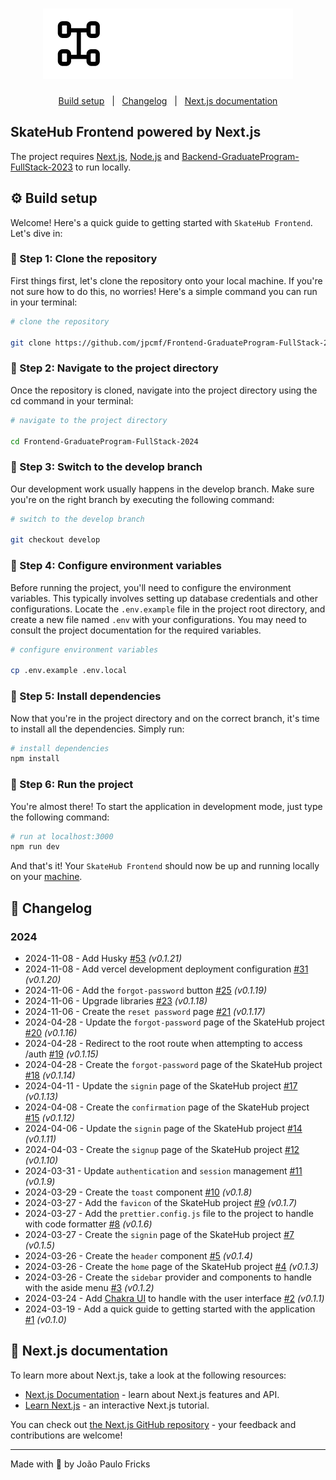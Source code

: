 <h1 align="center">
    <img alt="SkateHub" title="SkateHub" src=".github/skatehub.svg" />
</h1>

<p align="center">
  <a href="#gear-build-setup">Build setup</a>&nbsp;&nbsp;&nbsp;|&nbsp;&nbsp;
  <a href="#memo-changelog">Changelog</a>&nbsp;&nbsp;&nbsp;|&nbsp;&nbsp;
  <a href="#rocket-nextjs-documentation">Next.js documentation</a>
</p>

## SkateHub Frontend powered by Next.js

The project requires [Next.js](https://nextjs.org), [Node.js](https://nodejs.org) and [Backend-GraduateProgram-FullStack-2023](https://github.com/jpcmf/Backend-GraduateProgram-FullStack-2023) to run locally.

## :gear: Build setup

Welcome! Here's a quick guide to getting started with `SkateHub Frontend`. Let's dive in:

### 👣 Step 1: Clone the repository

First things first, let's clone the repository onto your local machine. If you're not sure how to do this, no worries! Here's a simple command you can run in your terminal:

```bash
# clone the repository

git clone https://github.com/jpcmf/Frontend-GraduateProgram-FullStack-2024.git
```

### 👣 Step 2: Navigate to the project directory

Once the repository is cloned, navigate into the project directory using the cd command in your terminal:

```bash
# navigate to the project directory

cd Frontend-GraduateProgram-FullStack-2024
```

### 👣 Step 3: Switch to the develop branch

Our development work usually happens in the develop branch. Make sure you're on the right branch by executing the following command:

```bash
# switch to the develop branch

git checkout develop
```

### 👣 Step 4: Configure environment variables

Before running the project, you'll need to configure the environment variables. This typically involves setting up database credentials and other configurations. Locate the `.env.example` file in the project root directory, and create a new file named `.env` with your configurations. You may need to consult the project documentation for the required variables.

```bash
# configure environment variables

cp .env.example .env.local
```

### 👣 Step 5: Install dependencies

Now that you're in the project directory and on the correct branch, it's time to install all the dependencies. Simply run:

```bash
# install dependencies
npm install
```

### 👣 Step 6: Run the project

You're almost there! To start the application in development mode, just type the following command:

```bash
# run at localhost:3000
npm run dev
```

And that's it! Your `SkateHub Frontend` should now be up and running locally on your [machine](http://localhost:3000).

## :memo: Changelog

### 2024

- 2024-11-08 - Add Husky [#53](https://github.com/jpcmf/Frontend-GraduateProgram-FullStack-2024/pull/53) _(v0.1.21)_
- 2024-11-08 - Add vercel development deployment configuration [#31](https://github.com/jpcmf/Frontend-GraduateProgram-FullStack-2024/pull/31) _(v0.1.20)_
- 2024-11-06 - Add the `forgot-password` button [#25](https://github.com/jpcmf/Frontend-GraduateProgram-FullStack-2024/pull/25) _(v0.1.19)_
- 2024-11-06 - Upgrade libraries [#23](https://github.com/jpcmf/Frontend-GraduateProgram-FullStack-2024/pull/23) _(v0.1.18)_
- 2024-11-06 - Create the `reset password` page [#21](https://github.com/jpcmf/Frontend-GraduateProgram-FullStack-2024/pull/21) _(v0.1.17)_
- 2024-04-28 - Update the `forgot-password` page of the SkateHub project [#20](https://github.com/jpcmf/Frontend-GraduateProgram-FullStack-2024/pull/20) _(v0.1.16)_
- 2024-04-28 - Redirect to the root route when attempting to access /auth [#19](https://github.com/jpcmf/Frontend-GraduateProgram-FullStack-2024/pull/19) _(v0.1.15)_
- 2024-04-28 - Create the `forgot-password` page of the SkateHub project [#18](https://github.com/jpcmf/Frontend-GraduateProgram-FullStack-2024/pull/18) _(v0.1.14)_
- 2024-04-11 - Update the `signin` page of the SkateHub project [#17](https://github.com/jpcmf/Frontend-GraduateProgram-FullStack-2024/pull/17) _(v0.1.13)_
- 2024-04-08 - Create the `confirmation` page of the SkateHub project [#15](https://github.com/jpcmf/Frontend-GraduateProgram-FullStack-2024/pull/15) _(v0.1.12)_
- 2024-04-06 - Update the `signin` page of the SkateHub project [#14](https://github.com/jpcmf/Frontend-GraduateProgram-FullStack-2024/pull/14) _(v0.1.11)_
- 2024-04-03 - Create the `signup` page of the SkateHub project [#12](https://github.com/jpcmf/Frontend-GraduateProgram-FullStack-2024/pull/12) _(v0.1.10)_
- 2024-03-31 - Update `authentication` and `session` management [#11](https://github.com/jpcmf/Frontend-GraduateProgram-FullStack-2024/pull/11) _(v0.1.9)_
- 2024-03-29 - Create the `toast` component [#10](https://github.com/jpcmf/Frontend-GraduateProgram-FullStack-2024/pull/10) _(v0.1.8)_
- 2024-03-27 - Add the `favicon` of the SkateHub project [#9](https://github.com/jpcmf/Frontend-GraduateProgram-FullStack-2024/pull/9) _(v0.1.7)_
- 2024-03-27 - Add the `prettier.config.js` file to the project to handle with code formatter [#8](https://github.com/jpcmf/Frontend-GraduateProgram-FullStack-2024/pull/8) _(v0.1.6)_
- 2024-03-27 - Create the `signin` page of the SkateHub project [#7](https://github.com/jpcmf/Frontend-GraduateProgram-FullStack-2024/pull/7) _(v0.1.5)_
- 2024-03-26 - Create the `header` component [#5](https://github.com/jpcmf/Frontend-GraduateProgram-FullStack-2024/pull/5) _(v0.1.4)_
- 2024-03-26 - Create the `home` page of the SkateHub project [#4](https://github.com/jpcmf/Frontend-GraduateProgram-FullStack-2024/pull/4) _(v0.1.3)_
- 2024-03-26 - Create the `sidebar` provider and components to handle with the aside menu [#3](https://github.com/jpcmf/Frontend-GraduateProgram-FullStack-2024/pull/3) _(v0.1.2)_
- 2024-03-24 - Add [Chakra UI](https://chakra-ui.com/) to handle with the user interface [#2](https://github.com/jpcmf/Frontend-GraduateProgram-FullStack-2024/pull/2) _(v0.1.1)_
- 2024-03-19 - Add a quick guide to getting started with the application [#1](https://github.com/jpcmf/Frontend-GraduateProgram-FullStack-2024/pull/1) _(v0.1.0)_

## :rocket: Next.js documentation

To learn more about Next.js, take a look at the following resources:

- [Next.js Documentation](https://nextjs.org/docs) - learn about Next.js features and API.
- [Learn Next.js](https://nextjs.org/learn) - an interactive Next.js tutorial.

You can check out [the Next.js GitHub repository](https://github.com/vercel/next.js/) - your feedback and contributions are welcome!

---

Made with 💙 by João Paulo Fricks
